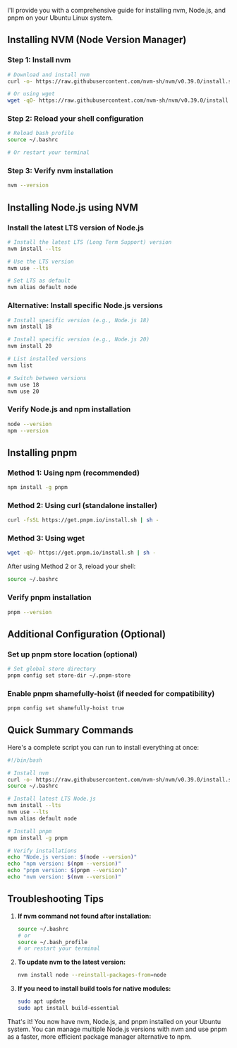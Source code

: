 I'll provide you with a comprehensive guide for installing nvm, Node.js, and pnpm on your Ubuntu Linux system.

## Installing NVM (Node Version Manager)

### Step 1: Install nvm

```bash
# Download and install nvm
curl -o- https://raw.githubusercontent.com/nvm-sh/nvm/v0.39.0/install.sh | bash

# Or using wget
wget -qO- https://raw.githubusercontent.com/nvm-sh/nvm/v0.39.0/install.sh | bash
```

### Step 2: Reload your shell configuration

```bash
# Reload bash profile
source ~/.bashrc

# Or restart your terminal
```

### Step 3: Verify nvm installation

```bash
nvm --version
```

## Installing Node.js using NVM

### Install the latest LTS version of Node.js

```bash
# Install the latest LTS (Long Term Support) version
nvm install --lts

# Use the LTS version
nvm use --lts

# Set LTS as default
nvm alias default node
```

### Alternative: Install specific Node.js versions

```bash
# Install specific version (e.g., Node.js 18)
nvm install 18

# Install specific version (e.g., Node.js 20)
nvm install 20

# List installed versions
nvm list

# Switch between versions
nvm use 18
nvm use 20
```

### Verify Node.js and npm installation

```bash
node --version
npm --version
```

## Installing pnpm

### Method 1: Using npm (recommended)

```bash
npm install -g pnpm
```

### Method 2: Using curl (standalone installer)

```bash
curl -fsSL https://get.pnpm.io/install.sh | sh -
```

### Method 3: Using wget

```bash
wget -qO- https://get.pnpm.io/install.sh | sh -
```

After using Method 2 or 3, reload your shell:

```bash
source ~/.bashrc
```

### Verify pnpm installation

```bash
pnpm --version
```

## Additional Configuration (Optional)

### Set up pnpm store location (optional)

```bash
# Set global store directory
pnpm config set store-dir ~/.pnpm-store
```

### Enable pnpm shamefully-hoist (if needed for compatibility)

```bash
pnpm config set shamefully-hoist true
```

## Quick Summary Commands

Here's a complete script you can run to install everything at once:

```bash
#!/bin/bash

# Install nvm
curl -o- https://raw.githubusercontent.com/nvm-sh/nvm/v0.39.0/install.sh | bash
source ~/.bashrc

# Install latest LTS Node.js
nvm install --lts
nvm use --lts
nvm alias default node

# Install pnpm
npm install -g pnpm

# Verify installations
echo "Node.js version: $(node --version)"
echo "npm version: $(npm --version)"
echo "pnpm version: $(pnpm --version)"
echo "nvm version: $(nvm --version)"
```

## Troubleshooting Tips

1. **If nvm command not found after installation:**

   ```bash
   source ~/.bashrc
   # or
   source ~/.bash_profile
   # or restart your terminal
   ```
2. **To update nvm to the latest version:**

   ```bash
   nvm install node --reinstall-packages-from=node
   ```
3. **If you need to install build tools for native modules:**

   ```bash
   sudo apt update
   sudo apt install build-essential
   ```

That's it! You now have nvm, Node.js, and pnpm installed on your Ubuntu system. You can manage multiple Node.js versions with nvm and use pnpm as a faster, more efficient package manager alternative to npm.
